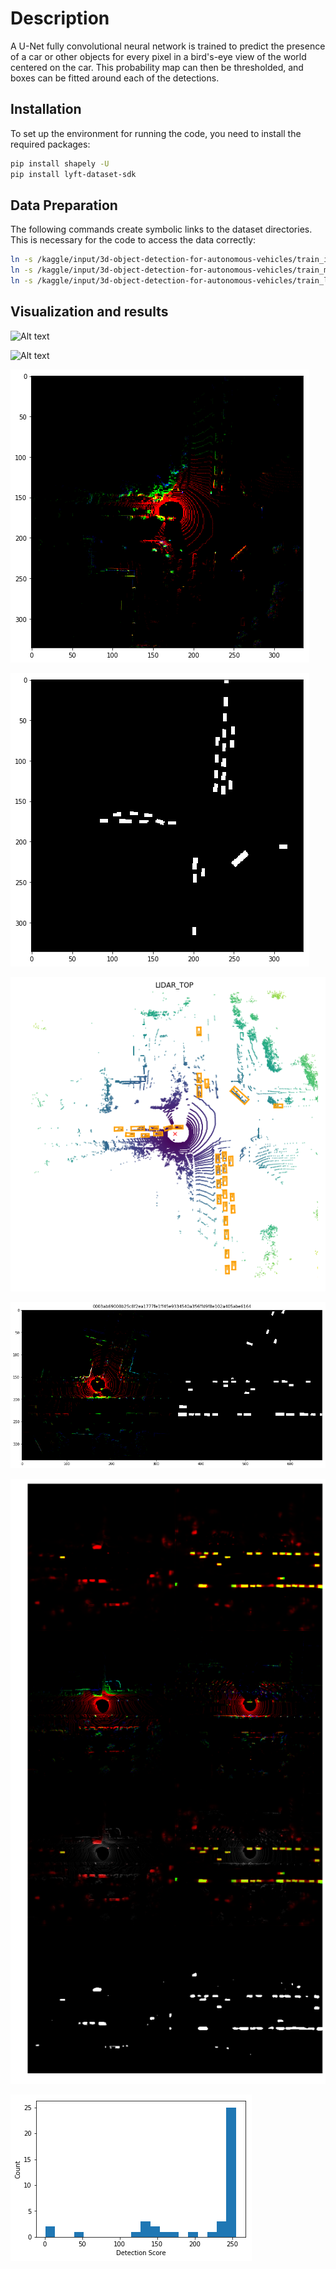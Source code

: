 # Description
A U-Net fully convolutional neural network is trained to predict the presence of a car or other objects for every pixel in a bird's-eye view of the world centered on the car. This probability map can then be thresholded, and boxes can be fitted around each of the detections.




## Installation
To set up the environment for running the code, you need to install the required packages:

```bash
pip install shapely -U
pip install lyft-dataset-sdk
```

## Data Preparation
The following commands create symbolic links to the dataset directories. This is necessary for the code to access the data correctly:

```bash
ln -s /kaggle/input/3d-object-detection-for-autonomous-vehicles/train_images images
ln -s /kaggle/input/3d-object-detection-for-autonomous-vehicles/train_maps maps
ln -s /kaggle/input/3d-object-detection-for-autonomous-vehicles/train_lidar lidar
```

## Visualization and results

![Alt text](images\Animation_1.gif)

![Alt text](images\Animation_2.gif)

![Alt text](images\results_1.png)

![Alt text](images\results_2.png)

![Alt text](images\results_3.png)

![Alt text](images\results_4.png)

![Alt text](images\results_5.png)

![Alt text](images\results_6.png)

